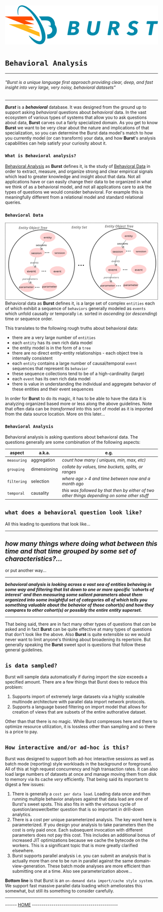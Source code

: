 ![Burst](../burst_h.png "")

# `Behavioral Analysis`

---
###### _"Burst is a unique language first approach providing clear, deep, and fast insight into very large, very noisy, behavioral datasets"_

---

___Burst___ is a **_behavioral_** database. It was designed from the ground
up to support asking _behavioral_ questions about _behavioral_ 
data. In the vast ecosystem of various types of 
systems that allow you to ask questions
about data, **Burst** carves out a fairly specialized domain.
As you get to know **Burst** 
we want to be very clear about the nature and implications of that
specialization, so you can determine the Burst data model's match
to how you currently model (or can transform) your data, and how **Burst**'s
analysis capabilities can help satisfy your curiosity about it.

### `What is Behavioral analysis?`
[Behavioral Analysis](#Behavioral_Analysis)  as **Burst** defines it,
is the study of [Behavioral Data](#Behavioral_Data) in order to 
extract, measure, and organize strong and clear empirical signals which lead
to greater knowledge and insight about that data. Not all applications
have or can easily change
their data to be organized in what we think of as a behavioral 
model, and not all
applications care to ask the types of questions we would consider
behavioral. For example this is meaningfully different from  a relational
model and standard relational queries.

### `Behavioral Data`
![](behavioral_data.svg "")
Behavioral data as **Burst** defines it, is a large set of complex
`entities` each of which exhibit a sequence of `behaviors` 
generally modeled as `events` which unfold causally or temporally
i.e. sorted in _ascending_ (or _descending_) time or sequence order. 

This translates to the following rough truths about behavioral data:

* there are a very large number of `entities`
* each `entity` has its own rich data model 
* the entity model is in the form of a `tree` 
* there are no direct entity-entity relationships - each object tree is internally consistent 
* each `entity` contains a large number of causal/temporal `event` sequences
  that represent its `behavior`
* these sequence collections tend to be of a high-cardinality (large)
* each `event` has its own rich data model
* there is value in understanding the individual and aggregate behavior
of these entities and their event sequences
  
In order for **Burst** to do its magic, it has to be able to have the 
data it is analyzing organized
based more or less along the above guidelines. Note that often data can be _transformed_ into
this sort of model as it is imported from the data source location. More on 
this later...

### `Behavioral Analysis`
Behavioral analysis is asking questions about behavioral data.
The questions generally are some combination of the following aspects:

| aspect  |  a.k.a. | e.g.  |
|---|---|---|
|  `measuring` |  aggregation |   _count how many ( uniques, min, max, etc)_  |
|  `grouping` |  dimensioning | _collate by values, time buckets, splits, or ranges_ | 
|  `filtering` |  selection |  _where age > 4 and time between now and a month ago_ | 
|  `temporal` |  causality | _this was followed by that then by either of two other things depending on some other stuff_ | 
 

## `what does a behavioral question look like?`
All this leading to questions that look like...

---
**_how many things where doing what between this time 
and that time grouped by some set of characteristics?..._**
---

or put another way...

---

**_behavioral analysis is looking across a vast sea of entities behaving in some way and 
filtering that list down to one or more specific 'cohorts of interest' and then 
measuring some salient parameters about them  organized into some insightful set of 
categories all of which tells you something 
valuable about the behavior of those cohort(s) and 
how they compares to other cohort(s) or possibly 
the entire entity superset._** 

---

That being said, there are in fact many other types of questions that _can_ be asked and
in fact **Burst** can be quite effective at many types of questions that don't look like the above.
Also **Burst** is quite extensible so we would never want to limit anyone's thinking about broadening
its repertoire.  But generally speaking the **Burst** sweet spot is
questions that follow these general guidelines.

## `is data sampled?`
Burst will sample data automatically if during import the size exceeds a 
specified amount. There are a few things that Burst does to reduce this problem:
1. Supports import of extremely large datasets via a highly scaleable 
multinode architecture with parallel data import network protocols.
1. Supports a language based filtering on import model that allows for creation
of views that are subsets of the entire authorative dataset.
   
Other than that there is no magic. While Burst compresses here and there to
optimize resource utilization, it is lossless other than sampling and so there 
is a price to pay. 

## `How interactive and/or ad-hoc is this?`

Burst was designed to support both ad-hoc interactive sessions as well as 
batch mode (reporting) style workloads
in the background or foreground. All of this at high request concurrency
and high transaction rates. It can also load large numbers
of datasets at once and manage moving them from disk to memory via
its cache _very_ efficiently.
That being said its important to digest a 
few issues:
1. There is generally a `cost per data load`. Loading data once and then running
    multiple behavior analyses against that data load are one of Burst's sweet spots.
   This also fits in with the virtuous cycle of question/answer/better question
   that is so important in drill-down analytics. 
1. There is a cost per unique parameterized analysis.
   The key word here is parameterized. If you design your analysis to take
   parameters then the cost is only paid once. Each subsequent invocation
   with different parameters does not pay this cost. This includes an additional
   bonus of increased JIT optimizations because we cache the bytecode on the
   workers. This is a significant topic that is more greatly clarified elsewhere.
1. Burst supports parallel analysis i.e. you can submit an analysis that is actually
more than one to be run in parallel against the same domain-view-generation. These
   batch mode analyses are more efficient than submitting one at a time. Also
   see parameterization above...
   
**Bottom line** is that Burst is an `on-demand data import/cache style system`. 
We support fast massive parallel data loading which ameliorates
this somewhat, but still its something to consider carefully.


---
------ [HOME](../../readme.md) --------------------------------------------
